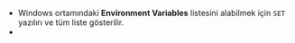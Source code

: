 - Windows ortamındaki **Environment Variables** listesini alabilmek için `SET` yazılırı ve tüm liste gösterilir.
- 

